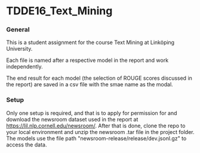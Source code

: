 # TDDE16_Text_Mining
### General 
This is a student assignment for the course Text Mining at Linköping University.

Each file is named after a respective model in the report and work independently.

The end result for each model (the selection of ROUGE scores discussed in the report) are saved in a csv file with the smae name as the modal.

### Setup
Only one setup is required, and that is to apply for permission for and download the newsroom dataset used in the report at https://lil.nlp.cornell.edu/newsroom/. After that is done, clone the repo to your local environment and unzip the newsroom .tar file in the project folder. The models use the file path "newsroom-release/release/dev.jsonl.gz" to access the data.